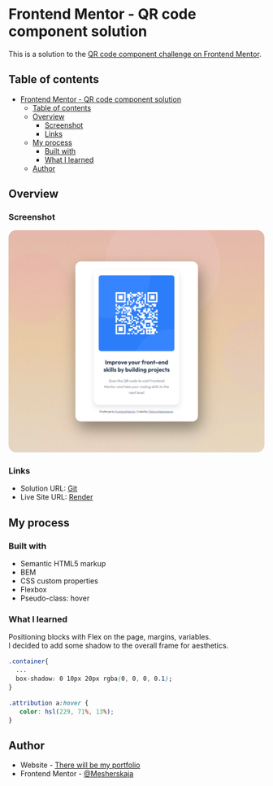 # Frontend Mentor - QR code component solution

This is a solution to the [QR code component challenge on Frontend Mentor](https://www.frontendmentor.io/challenges/qr-code-component-iux_sIO_H). 

## Table of contents

- [Frontend Mentor - QR code component solution](#frontend-mentor---qr-code-component-solution)
  - [Table of contents](#table-of-contents)
  - [Overview](#overview)
    - [Screenshot](#screenshot)
    - [Links](#links)
  - [My process](#my-process)
    - [Built with](#built-with)
    - [What I learned](#what-i-learned)
  - [Author](#author)

## Overview

### Screenshot

![Alt text](screenshot.png)

### Links

- Solution URL: [Git](https://github.com/Mesherskaja/qr-code-component-main)
- Live Site URL: [Render](https://qr-code-component-y5y1.onrender.com/)

## My process

### Built with

- Semantic HTML5 markup
- BEM
- CSS custom properties
- Flexbox
- Pseudo-class: hover

### What I learned

Positioning blocks with Flex on the page, margins, variables.</br>
I decided to add some shadow to the overall frame for aesthetics.

```css
.container{
  ...
  box-shadow: 0 10px 20px rgba(0, 0, 0, 0.1);
}
```
```css
.attribution a:hover {
   color: hsl(229, 71%, 13%);
}
```

## Author

- Website - [There will be my portfolio](#)
- Frontend Mentor - [@Mesherskaja](https://www.frontendmentor.io/profile/Mesherskaja)


